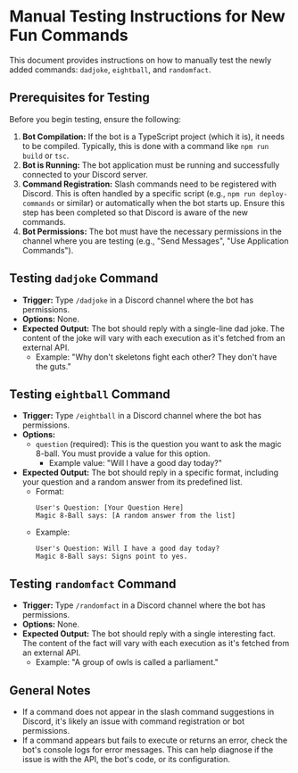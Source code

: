 # Manual Testing Instructions for New Fun Commands

This document provides instructions on how to manually test the newly added commands: `dadjoke`, `eightball`, and `randomfact`.

## Prerequisites for Testing

Before you begin testing, ensure the following:

1.  **Bot Compilation:** If the bot is a TypeScript project (which it is), it needs to be compiled. Typically, this is done with a command like `npm run build` or `tsc`.
2.  **Bot is Running:** The bot application must be running and successfully connected to your Discord server.
3.  **Command Registration:** Slash commands need to be registered with Discord. This is often handled by a specific script (e.g., `npm run deploy-commands` or similar) or automatically when the bot starts up. Ensure this step has been completed so that Discord is aware of the new commands.
4.  **Bot Permissions:** The bot must have the necessary permissions in the channel where you are testing (e.g., "Send Messages", "Use Application Commands").

## Testing `dadjoke` Command

*   **Trigger:** Type `/dadjoke` in a Discord channel where the bot has permissions.
*   **Options:** None.
*   **Expected Output:** The bot should reply with a single-line dad joke. The content of the joke will vary with each execution as it's fetched from an external API.
    *   Example: "Why don't skeletons fight each other? They don't have the guts."

## Testing `eightball` Command

*   **Trigger:** Type `/eightball` in a Discord channel where the bot has permissions.
*   **Options:**
    *   `question` (required): This is the question you want to ask the magic 8-ball. You must provide a value for this option.
        *   Example value: "Will I have a good day today?"
*   **Expected Output:** The bot should reply in a specific format, including your question and a random answer from its predefined list.
    *   Format:
        ```
        User's Question: [Your Question Here]
        Magic 8-Ball says: [A random answer from the list]
        ```
    *   Example:
        ```
        User's Question: Will I have a good day today?
        Magic 8-Ball says: Signs point to yes.
        ```

## Testing `randomfact` Command

*   **Trigger:** Type `/randomfact` in a Discord channel where the bot has permissions.
*   **Options:** None.
*   **Expected Output:** The bot should reply with a single interesting fact. The content of the fact will vary with each execution as it's fetched from an external API.
    *   Example: "A group of owls is called a parliament."

## General Notes

*   If a command does not appear in the slash command suggestions in Discord, it's likely an issue with command registration or bot permissions.
*   If a command appears but fails to execute or returns an error, check the bot's console logs for error messages. This can help diagnose if the issue is with the API, the bot's code, or its configuration.
